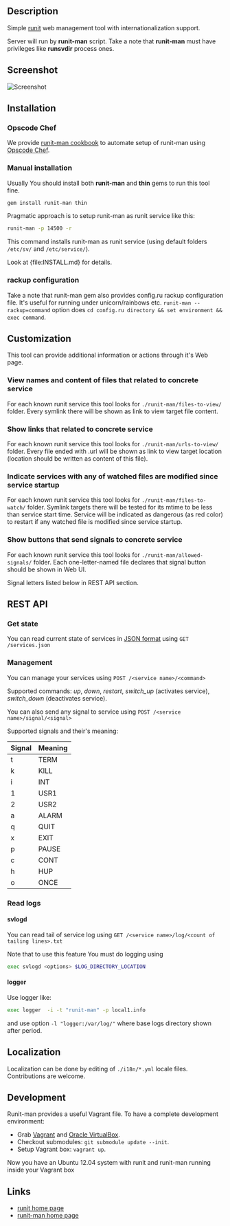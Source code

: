 ## Description

Simple [runit](http://smarden.org/runit/ "runit home page") web management tool with internationalization support.

Server will run by **runit-man** script. Take a note that **runit-man** must have privileges like **runsvdir** process ones.

## Screenshot

![Screenshot](https://github.com/Undev/runit-man/raw/master/runit-man-screenshot.gif "Screenshot")

## Installation

### Opscode Chef

We provide [runit-man cookbook](https://github.com/Undev/runit-man-cookbook) to automate setup of runit-man using [Opscode Chef](http://www.opscode.com/chef/).

### Manual installation

Usually You should install both **runit-man** and **thin** gems to run this tool fine.

```bash
gem install runit-man thin
```

Pragmatic approach is to setup runit-man as runit service like this:

```bash
runit-man -p 14500 -r
```

This command installs runit-man as runit service (using default folders `/etc/sv/` and `/etc/service/`).

Look at {file:INSTALL.md} for details.

### rackup configuration

Take a note that runit-man gem also provides config.ru rackup configuration file.
It's useful for running under unicorn/rainbows etc. `runit-man --rackup=command` option does `cd config.ru directory && set environment && exec command`.

## Customization

This tool can provide additional information or actions through it's Web page.

### View names and content of files that related to concrete service

For each known runit service this tool looks for `./runit-man/files-to-view/` folder.
Every symlink there will be shown as link to view target file content.

### Show links that related to concrete service

For each known runit service this tool looks for `./runit-man/urls-to-view/` folder.
Every file ended with .url will be shown as link to view target location (location should be written as content of this file).

### Indicate services with any of watched files are modified since service startup

For each known runit service this tool looks for `./runit-man/files-to-watch/` folder.
Symlink targets there will be tested for its mtime to be less than service start time.
Service will be indicated as dangerous (as red color) to restart if any watched file is modified since service startup.

### Show buttons that send signals to concrete service

For each known runit service this tool looks for `./runit-man/allowed-signals/` folder.
Each one-letter-named file declares that signal button should be shown in Web UI.

Signal letters listed below in REST API section.

## REST API

### Get state

You can read current state of services in [JSON format](http://www.json.org/ "JSON home page") using
`GET /services.json`

### Management

You can manage your services using
`POST /<service name>/<command>`

Supported commands: *up*, *down*, *restart*, *switch_up* (activates service), *switch_down* (deactivates service).

You can also send any signal to service using
`POST /<service name>/signal/<signal>`

Supported signals and their's meaning:

| Signal | Meaning |
| -------- | ------ |
| t | TERM |
| k | KILL |
| i | INT |
| 1 | USR1 |
| 2 | USR2 |
| a | ALARM |
| q | QUIT |
| x | EXIT |
| p | PAUSE |
| c | CONT |
| h | HUP |
| o | ONCE |

### Read logs

#### svlogd

You can read tail of service log using
`GET /<service name>/log/<count of tailing lines>.txt`

Note that to use this feature You must do logging using 

```bash
exec svlogd <options> $LOG_DIRECTORY_LOCATION
```

#### logger
Use logger like:

```bash
exec logger  -i -t "runit-man" -p local1.info
```

and use option `-l "logger:/var/log/"` where base logs directory shown after period.

## Localization

Localization can be done by editing of `./i18n/*.yml` locale files.
Contributions are welcome.

## Development

Runit-man provides a useful Vagrant file.
To have a complete development environment:

* Grab [Vagrant](http://vagrantup.com/) and [Oracle VirtualBox](http://virtualbox.org/).
* Checkout submodules: `git submodule update --init`.
* Setup Vagrant box: `vagrant up`.

Now you have an Ubuntu 12.04 system with runit and runit-man running inside
your Vagrant box

## Links

* [runit home page](http://smarden.org/runit/)
* [runit-man home page](https://github.com/Undev/runit-man)

